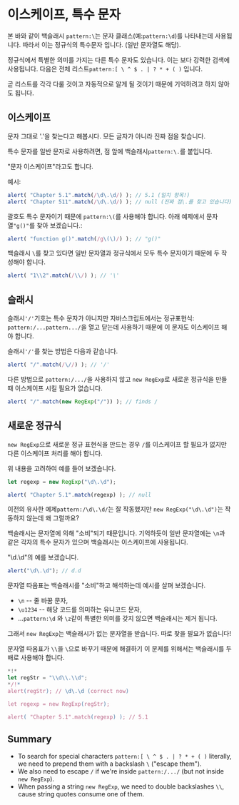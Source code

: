 
# 이스케이프, 특수 문자

본 바와 같이 백슬래시 `pattern:\`는 문자 클래스(예:`pattern:\d`)를 나타내는데 사용됩니다. 따라서 이는 정규식의 특수문자 입니다. (일반 문자열도 해당).

정규식에서 특별한 의미를 가지는 다른 특수 문자도 있습니다. 이는 보다 강력한 검색에 사용됩니다. 다음은 전체 리스트`pattern:[ \ ^ $ . | ? * + ( )` 입니다. 

곧 리스트를 각각 다룰 것이고 자동적으로 알게 될 것이기 때문에 기억하려고 하지 않아도 됩니다.

## 이스케이프

문자 그대로 '.'을 찾는다고 해봅시다. 모든 글자가 아니라 진짜 점을 찾습니다.

특수 문자를 일반 문자로 사용하려면, 점 앞에 백슬래시`pattern:\.`를 붙입니다.

"문자 이스케이프"라고도 합니다.

예시:
```js run
alert( "Chapter 5.1".match(/\d\.\d/) ); // 5.1 (일치 항목!)
alert( "Chapter 511".match(/\d\.\d/) ); // null (진짜 점\.를 찾고 있습니다)
```

괄호도 특수 문자이기 때문에 `pattern:\(`를 사용해야 합니다. 아래 예제에서 문자열`"g()"`를 찾아 보겠습니다.:

```js run
alert( "function g()".match(/g\(\)/) ); // "g()"
```

백슬래시 `\`를 찾고 있다면 일반 문자열과 정규식에서 모두 특수 문자이기 때문에 두 작성해야 합니다.

```js run
alert( "1\\2".match(/\\/) ); // '\'
```

## 슬래시

슬래시`'/'`기호는 특수 문자가 아니지만 자바스크립트에서는 정규표현식: `pattern:/...pattern.../`을 열고 닫는데 사용하기 때문에 이 문자도 이스케이프 해야 합니다.

슬래시`'/'`를 찾는 방법은 다음과 같습니다.

```js run
alert( "/".match(/\//) ); // '/'
```

다른 방법으로 `pattern:/.../`을 사용하지 않고 `new RegExp`로 새로운 정규식을 만들 때 이스케이프 시킬 필요가 없습니다.

```js run
alert( "/".match(new RegExp("/")) ); // finds /
```

## 새로운 정규식

`new RegExp`으로 새로운 정규 표현식을 만드는 경우 `/`를 이스케이프 할 필요가 없지만 다른 이스케이프 처리를 해야 합니다.

위 내용을 고려하여 예를 들어 보겠습니다.

```js run
let regexp = new RegExp("\d\.\d");

alert( "Chapter 5.1".match(regexp) ); // null
```

이전의 유사한 예제`pattern:/\d\.\d/`는 잘 작동했지만 `new RegExp("\d\.\d")`는 작동하지 않는데 왜 그럴까요?

백슬래시는 문자열에 의해 "소비"되기 때문입니다. 기억하듯이 일반 문자열에는 `\n`과 같은 각자의 특수 문자가 있으며 백슬래시는 이스케이프에 사용됩니다.

"\d\.\d"의 예를 보겠습니다.

```js run
alert("\d\.\d"); // d.d
```

문자열 따옴표는 백슬래시를 "소비"하고 해석하는데 예시를 살펴 보겠습니다.

- `\n` -- 줄 바꿈 문자,
- `\u1234` -- 해당 코드를 의미하는 유니코드 문자,
- ...`pattern:\d` 와 `\z`같이 특별한 의미를 갖지 않으면 백슬래시는 제거 됩니다.

그래서 `new RegExp`는 백슬래시가 없는 문자열을 받습니다. 따로 찾을 필요가 없습니다!

문자열 따옴표가 `\\`을 `\`으로 바꾸기 때문에 해결하기 이 문제를 위해서는 백슬래시를 두배로 사용해야 합니다.

```js run
*!*
let regStr = "\\d\\.\\d";
*/!*
alert(regStr); // \d\.\d (correct now)

let regexp = new RegExp(regStr);

alert( "Chapter 5.1".match(regexp) ); // 5.1
```

## Summary

- To search for special characters `pattern:[ \ ^ $ . | ? * + ( )` literally, we need to prepend them with a backslash `\` ("escape them").
- We also need to escape `/` if we're inside `pattern:/.../` (but not inside `new RegExp`).
- When passing a string `new RegExp`, we need to double backslashes `\\`, cause string quotes consume one of them.
